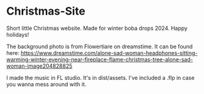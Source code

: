 # Christmas-Site
Short little Christmas website. Made for winter boba drops 2024. Happy holidays!

The background photo is from Flowertiare on dreamstime. It can be found here: https://www.dreamstime.com/alone-sad-woman-headphones-sitting-warming-winter-evening-near-fireplace-flame-christmas-tree-alone-sad-woman-image204828825

I made the music in FL studio. It's in dist/assets. I've included a .flp in case you wanna mess around with it.
